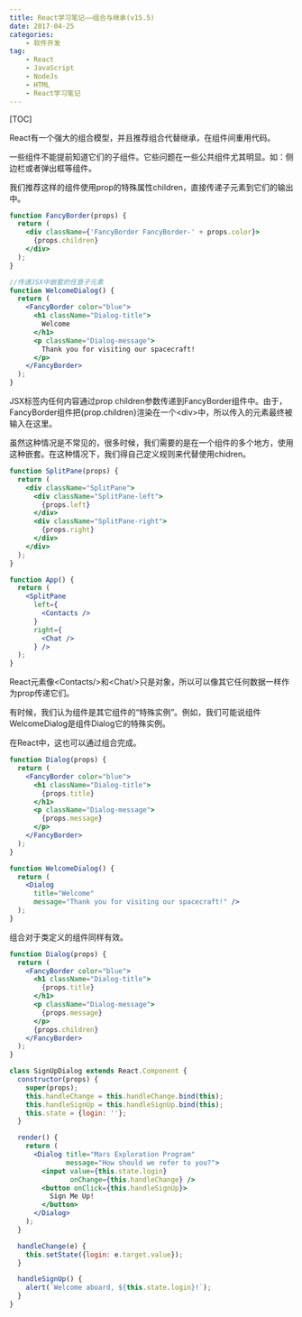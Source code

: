 ```yaml
---
title: React学习笔记——组合与继承(v15.5)
date: 2017-04-25
categories: 
	- 软件开发
tag: 
	- React
	- JavaScript
	- NodeJs
	- HTML
	- React学习笔记
---
```


[TOC]

React有一个强大的组合模型，并且推荐组合代替继承，在组件间重用代码。

一些组件不能提前知道它们的子组件。它些问题在一些公共组件尤其明显。如：侧边栏或者弹出框等组件。

我们推荐这样的组件使用prop的特殊属性children，直接传递子元素到它们的输出中。

<!--more-->

```jsx
function FancyBorder(props) {
  return (
    <div className={'FancyBorder FancyBorder-' + props.color}>
      {props.children}
    </div>
  );
}

//传递JSX中嵌套的任意子元素
function WelcomeDialog() {
  return (
    <FancyBorder color="blue">
      <h1 className="Dialog-title">
        Welcome
      </h1>
      <p className="Dialog-message">
        Thank you for visiting our spacecraft!
      </p>
    </FancyBorder>
  );
}
```

JSX标签<FancyBorder>内任何内容通过prop children参数传递到FancyBorder组件中。由于，FancyBorder组件把{prop.children}渲染在一个\<div>中，所以传入的元素最终被输入在这里。

虽然这种情况是不常见的，很多时候，我们需要的是在一个组件的多个地方，使用这种嵌套。在这种情况下，我们得自己定义规则来代替使用chidren。

```jsx
function SplitPane(props) {
  return (
    <div className="SplitPane">
      <div className="SplitPane-left">
        {props.left}
      </div>
      <div className="SplitPane-right">
        {props.right}
      </div>
    </div>
  );
}

function App() {
  return (
    <SplitPane
      left={
        <Contacts />
      }
      right={
        <Chat />
      } />
  );
}
```

React元素像\<Contacts/>和\<Chat/>只是对象，所以可以像其它任何数据一样作为prop传递它们。

有时候，我们认为组件是其它组件的“特殊实例”。例如，我们可能说组件WelcomeDialog是组件Dialog它的特殊实例。

在React中，这也可以通过组合完成。

```jsx
function Dialog(props) {
  return (
    <FancyBorder color="blue">
      <h1 className="Dialog-title">
        {props.title}
      </h1>
      <p className="Dialog-message">
        {props.message}
      </p>
    </FancyBorder>
  );
}

function WelcomeDialog() {
  return (
    <Dialog
      title="Welcome"
      message="Thank you for visiting our spacecraft!" />
  );
}
```

组合对于类定义的组件同样有效。

```jsx
function Dialog(props) {
  return (
    <FancyBorder color="blue">
      <h1 className="Dialog-title">
        {props.title}
      </h1>
      <p className="Dialog-message">
        {props.message}
      </p>
      {props.children}
    </FancyBorder>
  );
}

class SignUpDialog extends React.Component {
  constructor(props) {
    super(props);
    this.handleChange = this.handleChange.bind(this);
    this.handleSignUp = this.handleSignUp.bind(this);
    this.state = {login: ''};
  }

  render() {
    return (
      <Dialog title="Mars Exploration Program"
              message="How should we refer to you?">
        <input value={this.state.login}
               onChange={this.handleChange} />
        <button onClick={this.handleSignUp}>
          Sign Me Up!
        </button>
      </Dialog>
    );
  }

  handleChange(e) {
    this.setState({login: e.target.value});
  }

  handleSignUp() {
    alert(`Welcome aboard, ${this.state.login}!`);
  }
}
```



